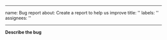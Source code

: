 
---
name: Bug report
about: Create a report to help us improve
title: ''
labels: ''
assignees: ''

---

**Describe the bug**